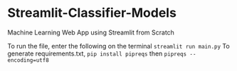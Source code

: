 # Streamlit-Classifier-Models
Machine Learning Web App using Streamlit from Scratch

To run the file, enter the following on the terminal `streamlit run main.py`
To generate requirements.txt, `pip install pipreqs` then `pipreqs --encoding=utf8`